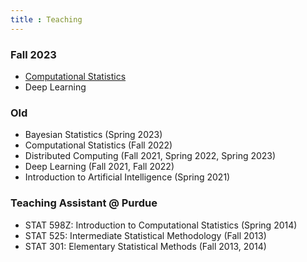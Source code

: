 ```yaml
---
title : Teaching
---
```


### Fall 2023

- [Computational Statistics](/teaching/compstat-2023f/)
- Deep Learning

### Old

- Bayesian Statistics (Spring 2023)
- Computational Statistics (Fall 2022)
- Distributed Computing (Fall 2021, Spring 2022, Spring 2023)
- Deep Learning (Fall 2021, Fall 2022)
- Introduction to Artificial Intelligence (Spring 2021)

### Teaching Assistant @ Purdue

- STAT 598Z: Introduction to Computational Statistics (Spring 2014)
- STAT 525: Intermediate Statistical Methodology (Fall 2013)
- STAT 301: Elementary Statistical Methods (Fall 2013, 2014)
